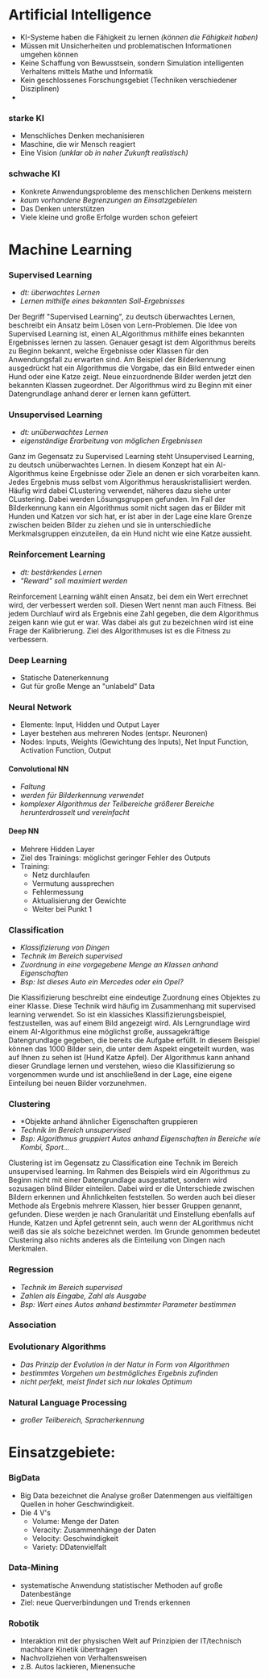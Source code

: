 # Artificial Intelligence 
* KI-Systeme haben die Fähigkeit zu lernen *(können die Fähigkeit haben)*
* Müssen mit Unsicherheiten und problematischen Informationen umgehen können
* Keine Schaffung von Bewusstsein, sondern Simulation intelligenten Verhaltens mittels Mathe und Informatik
* Kein geschlossenes Forschungsgebiet (Techniken verschiedener Disziplinen)
* 

### starke KI
* Menschliches Denken mechanisieren
* Maschine, die wir Mensch reagiert
* Eine Vision *(unklar ob in naher Zukunft realistisch)*

### schwache KI
* Konkrete Anwendungsprobleme des menschlichen Denkens meistern
* *kaum vorhandene Begrenzungen an Einsatzgebieten*
* Das Denken unterstützen
* Viele kleine und große Erfolge wurden schon gefeiert

  
# Machine Learning
### Supervised Learning
* *dt: überwachtes Lernen*
* *Lernen mithilfe eines bekannten Soll-Ergebnisses*

Der Begriff "Supervised Learning", zu deutsch überwachtes Lernen, beschreibt ein Ansatz beim Lösen von Lern-Problemen. Die Idee von Supervised Learning ist, einen AI_Algorithmus mithilfe eines bekannten Ergebnisses lernen zu lassen. Genauer gesagt ist dem Algorithmus bereits zu Beginn bekannt, welche Ergebnisse oder Klassen für den Anwendungsfall zu erwarten sind. Am Beispiel der Bilderkennung ausgedrückt hat ein Algorithmus die Vorgabe, das ein Bild entweder einen Hund oder eine Katze zeigt. Neue einzuordnende Bilder werden jetzt den bekannten Klassen zugeordnet. Der Algorithmus wird zu Beginn mit einer Datengrundlage anhand derer er lernen kann gefüttert.

### Unsupervised Learning
* *dt: unüberwachtes Lernen*
* *eigenständige Erarbeitung von möglichen Ergebnissen*

Ganz im Gegensatz zu Supervised Learning steht Unsupervised Learning, zu deutsch unüberwachtes Lernen. In diesem Konzept hat ein AI-Algorithmus keine Ergebnisse oder Ziele an denen er sich vorarbeiten kann. Jedes Ergebnis muss selbst vom Algorithmus herauskristallisiert werden. Häufig wird dabei CLustering verwendet, näheres dazu siehe unter CLustering. Dabei werden Lösungsgruppen gefunden. Im Fall der Bilderkennung kann ein Algorithmus somit nicht sagen das er Bilder mit Hunden und Katzen vor sich hat, er ist aber in der Lage eine klare Grenze zwischen beiden Bilder zu ziehen und sie in unterschiedliche Merkmalsgruppen einzuteilen, da ein Hund nicht wie eine Katze aussieht.

### Reinforcement Learning
* *dt: bestärkendes Lernen*
* *"Reward" soll maximiert werden*

Reinforcement Learning wählt einen Ansatz, bei dem ein Wert errechnet wird, der verbessert werden soll. Diesen Wert nennt man auch Fitness. Bei jedem Durchlauf wird als Ergebnis eine Zahl gegeben, die dem Algorithmus zeigen kann wie gut er war. Was dabei als gut zu bezeichnen wird ist eine Frage der Kalibrierung. Ziel des Algorithmuses ist es die Fitness zu verbessern.

### Deep Learning
* Statische Datenerkennung
* Gut für große Menge an "unlabeld" Data

### Neural Network
* Elemente: Input, Hidden und Output Layer
* Layer bestehen aus mehreren Nodes (entspr. Neuronen)
* Nodes: Inputs, Weights (Gewichtung des Inputs), Net Input Function, Activation Function, Output

#### Convolutional NN
* *Faltung*
* *werden für Bilderkennung verwendet*
* *komplexer Algorithmus der Teilbereiche größerer Bereiche herunterdrosselt und vereinfacht*

#### Deep NN
* Mehrere Hidden Layer
* Ziel des Trainings: möglichst geringer Fehler des Outputs
* Training: 
  * Netz durchlaufen
  * Vermutung aussprechen
  * Fehlermessung
  * Aktualisierung der Gewichte
  * Weiter bei Punkt 1

### Classification
* *Klassifizierung von Dingen*
* *Technik im Bereich supervised*
* *Zuordnung in eine vorgegebene Menge an Klassen anhand Eigenschaften*
* *Bsp: Ist dieses Auto ein Mercedes oder ein Opel?*

Die Klassifizierung beschreibt eine eindeutige Zuordnung eines Objektes zu einer Klasse. Diese Technik wird häufig im Zusammenhang mit supervised learning verwendet. So ist ein klassiches Klassifizierungsbeispiel, festzustellen, was auf einem Bild angezeigt wird. Als Lerngrundlage wird einem AI-Algorithmus eine möglichst große, aussagekräftige Datengrundlage gegeben, die bereits die Aufgabe erfüllt. In diesem Beispiel können das 1000 Bilder sein, die unter dem Aspekt eingeteilt wurden, was auf Ihnen zu sehen ist (Hund Katze Apfel). Der Algorithmus kann anhand dieser Grundlage lernen und verstehen, wieso die Klassifizierung so vorgenommen wurde und ist anschließend in der Lage, eine eigene Einteilung bei neuen Bilder vorzunehmen.

### Clustering
* *Objekte anhand ähnlicher Eigenschaften gruppieren
* *Technik im Bereich unsupervised*
* *Bsp: Algorithmus gruppiert Autos anhand Eigenschaften in Bereiche wie Kombi, Sport...*

Clustering ist im Gegensatz zu Classification eine Technik im Bereich unsupervised learning. Im Rahmen des Beispiels wird ein Algorithmus zu Beginn nicht mit einer Datengrundlage ausgestattet, sondern wird sozusagen blind Bilder einteilen. Dabei wird er die Unterschiede zwischen Bildern erkennen und Ähnlichkeiten feststellen. So werden auch bei dieser Methode als Ergebnis mehrere Klassen, hier besser Gruppen genannt, gefunden. Diese werden je nach Granularität und Einstellung ebenfalls auf Hunde, Katzen und Äpfel getrennt sein, auch wenn der ALgorithmus nicht weiß das sie als solche bezeichnet werden. Im Grunde genommen bedeutet Clustering also nichts anderes als die Einteilung von Dingen nach Merkmalen.

### Regression
* *Technik im Bereich supervised*
* *Zahlen als Eingabe, Zahl als Ausgabe*
* *Bsp: Wert eines Autos anhand bestimmter Parameter bestimmen*
### Association

### Evolutionary Algorithms
* *Das Prinzip der Evolution in der Natur in Form von Algorithmen*
* *bestimmtes Vorgehen um bestmögliches Ergebnis zufinden*
* *nicht perfekt, meist findet sich nur lokales Optimum*
### Natural Language Processing
* *großer Teilbereich, Spracherkennung*

# Einsatzgebiete: 
### BigData
* Big Data bezeichnet die Analyse großer Datenmengen aus vielfältigen Quellen in hoher Geschwindigkeit.
* Die 4 V's
  * Volume: Menge der Daten
  * Veracity: Zusammenhänge der Daten
  * Velocity: Geschwindigkeit
  * Variety: DDatenvielfalt
### Data-Mining
* systematische Anwendung statistischer Methoden auf große Datenbestänge 
* Ziel: neue Querverbindungen und Trends erkennen
### Robotik
* Interaktion mit der physischen Welt auf Prinzipien der IT/technisch machbare Kinetik übertragen
* Nachvollziehen von Verhaltensweisen
* z.B. Autos lackieren, Mienensuche

